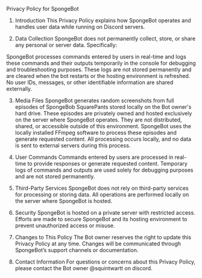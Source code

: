Privacy Policy for SpongeBot

1. Introduction
This Privacy Policy explains how SpongeBot operates and handles user data while running on Discord servers.

2. Data Collection
SpongeBot does not permanently collect, store, or share any personal or server data. Specifically:

SpongeBot processes commands entered by users in real-time and logs these commands and their outputs temporarily in the console for debugging and troubleshooting purposes.
These logs are not stored permanently and are cleared when the bot restarts or the hosting environment is refreshed.
No user IDs, messages, or other identifiable information are shared externally.

3. Media Files
SpongeBot generates random screenshots from full episodes of SpongeBob SquarePants stored locally on the Bot owner's hard drive.
These episodes are privately owned and hosted exclusively on the server where SpongeBot operates. They are not distributed, shared, or accessible outside of this environment.
SpongeBot uses the locally installed FFmpeg software to process these episodes and generate requested content.
All processing occurs locally, and no data is sent to external servers during this process.

4. User Commands
Commands entered by users are processed in real-time to provide responses or generate requested content.
Temporary logs of commands and outputs are used solely for debugging purposes and are not stored permanently.

5. Third-Party Services
SpongeBot does not rely on third-party services for processing or storing data. All operations are performed locally on the server where SpongeBot is hosted.

6. Security
SpongeBot is hosted on a private server with restricted access.
Efforts are made to secure SpongeBot and its hosting environment to prevent unauthorized access or misuse.

7. Changes to This Policy
The Bot owner reserves the right to update this Privacy Policy at any time. Changes will be communicated through SpongeBot’s support channels or documentation.

8. Contact Information
For questions or concerns about this Privacy Policy, please contact the Bot owner @squintwartt on discord.
